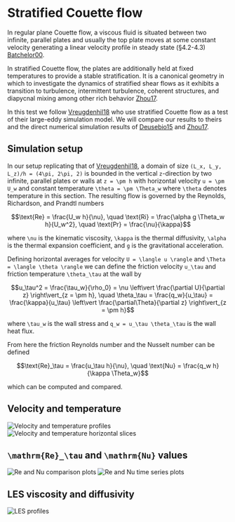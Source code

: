 # Stratified Couette flow

In regular plane Couette flow, a viscous fluid is situated between two infinite, parallel plates and usually the top
plate moves at some constant velocity generating a linear velocity profile in steady state
(§4.2-4.3) [Batchelor00](@cite).

In stratified Couette flow, the plates are additionally held at fixed temperatures to provide a stable stratification.
It is a canonical geometry in which to investigate the dynamics of stratified shear flows as it exhibits a transition to
turbulence, intermittent turbulence, coherent structures, and diapycnal mixing among other rich behavior [Zhou17](@cite).

In this test we follow [Vreugdenhil18](@cite) who use stratified Couette flow as a test of their large-eddy simulation
model. We will compare our results to theirs and the direct numerical simulation results of [Deusebio15](@cite) and
[Zhou17](@cite).

## Simulation setup

In our setup replicating that of [Vreugdenhil18](@cite), a domain of size ``(L_x, L_y, L_z)/h = (4\pi, 2\pi, 2)``
is bounded in the vertical ``z``-direction by two infinite, parallel plates or walls at ``z = \pm h`` with horizontal
velocity ``u = \pm U_w`` and constant temperature ``\theta = \pm \Theta_w`` where ``\theta`` denotes temperature in this
section. The resulting flow is governed by the Reynolds, Richardson, and Prandtl numbers
```math
\text{Re} = \frac{U_w h}{\nu}, \quad
\text{Ri} = \frac{\alpha g \Theta_w h}{U_w^2}, \quad
\text{Pr} = \frac{\nu}{\kappa}
```
where ``\nu`` is the kinematic viscosity, ``\kappa`` is the thermal diffusivity, ``\alpha`` is the thermal expansion
coefficient, and ``g`` is the gravitational acceleration.

Defining horizontal averages for velocity ``U = \langle u \rangle`` and ``\Theta = \langle \theta \rangle`` we can
define the friction velocity ``u_\tau`` and friction temperature ``\theta_\tau`` at the wall by
```math
u_\tau^2 = \frac{\tau_w}{\rho_0}
         = \nu \left\vert \frac{\partial U}{\partial z} \right\vert_{z = \pm h}, \quad
\theta_\tau = \frac{q_w}{u_\tau}
            = \frac{\kappa}{u_\tau} \left\vert \frac{\partial\Theta}{\partial z} \right\vert_{z = \pm h}
```
where ``\tau_w`` is the wall stress and ``q_w = u_\tau \theta_\tau`` is the wall heat flux.

From here the friction Reynolds number and the Nusselt number can be defined
```math
\text{Re}_\tau = \frac{u_\tau h}{\nu}, \quad \text{Nu} = \frac{q_w h}{\kappa \Theta_w}
```
which can be computed and compared.

## Velocity and temperature
![Velocity and temperature profiles](plots_stratified_couette_flow_stratified_couette_flow_velocity_temperature_profiles.png)
![Velocity and temperature horizontal slices](plots_stratified_couette_flow_stratified_couette_flow_velocity_temperature_slices.png)

## ``\mathrm{Re}_\tau`` and ``\mathrm{Nu}`` values
![Re and Nu comparison plots](plots_stratified_couette_flow_stratified_couette_flow_Re_Nu_scatter.png)
![Re and Nu time series plots](plots_stratified_couette_flow_stratified_couette_flow_Re_Nu_timeseries.png)

## LES viscosity and diffusivity
![LES profiles](plots_stratified_couette_flow_stratified_couette_flow_LES_profiles.png)
